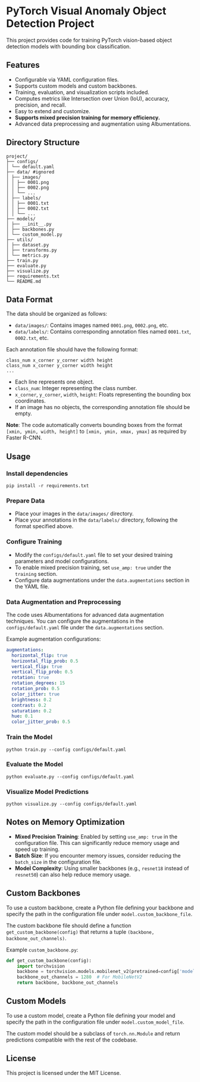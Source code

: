 # PyTorch Visual Anomaly Object Detection Project

This project provides code for training PyTorch vision-based object detection models with bounding box classification.

## Features

- Configurable via YAML configuration files.
- Supports custom models and custom backbones.
- Training, evaluation, and visualization scripts included.
- Computes metrics like Intersection over Union (IoU), accuracy, precision, and recall.
- Easy to extend and customize.
- **Supports mixed precision training for memory efficiency.**
- Advanced data preprocessing and augmentation using Albumentations.

## Directory Structure

```
project/ 
├── configs/ 
│ └── default.yaml 
├── data/ #ignored
│ ├── images/ 
│ │ ├── 0001.png 
│ │ ├── 0002.png 
│ │ └── ... 
│ ├── labels/ 
│ │ ├── 0001.txt 
│ │ ├── 0002.txt 
│ │ └── ... 
├── models/ 
│ ├── __init__.py 
│ ├── backbones.py 
│ └── custom_model.py 
├── utils/ 
│ ├── dataset.py 
│ ├── transforms.py 
│ └── metrics.py 
├── train.py 
├── evaluate.py 
├── visualize.py 
├── requirements.txt 
└── README.md
```

## Data Format

The data should be organized as follows:

- `data/images/`: Contains images named `0001.png`, `0002.png`, etc.
- `data/labels/`: Contains corresponding annotation files named `0001.txt`, `0002.txt`, etc.

Each annotation file should have the following format:

```
class_num x_corner y_corner width height 
class_num x_corner y_corner width height 
...
```

- Each line represents one object.
- `class_num`: Integer representing the class number.
- `x_corner`, `y_corner`, `width`, `height`: Floats representing the bounding box coordinates.
- If an image has no objects, the corresponding annotation file should be empty.

**Note**: The code automatically converts bounding boxes from the format `[xmin, ymin, width, height]` to `[xmin, ymin, xmax, ymax]` as required by Faster R-CNN.

## Usage

### Install dependencies

```pip install -r requirements.txt```

### Prepare Data

- Place your images in the `data/images/` directory.
- Place your annotations in the `data/labels/` directory, following the format specified above.

### Configure Training

- Modify the `configs/default.yaml` file to set your desired training parameters and model configurations.
- To enable mixed precision training, set `use_amp: true` under the `training` section.
- Configure data augmentations under the `data.augmentations` section in the YAML file.

### Data Augmentation and Preprocessing
The code uses Albumentations for advanced data augmentation techniques. You can configure the augmentations in the `configs/default.yaml` file under the `data.augmentations` section.

Example augmentation configurations:
```yaml
augmentations:
  horizontal_flip: true
  horizontal_flip_prob: 0.5
  vertical_flip: true
  vertical_flip_prob: 0.5
  rotation: true
  rotation_degrees: 15
  rotation_prob: 0.5
  color_jitter: true
  brightness: 0.2
  contrast: 0.2
  saturation: 0.2
  hue: 0.1
  color_jitter_prob: 0.5
```

### Train the Model

```python train.py --config configs/default.yaml```

### Evaluate the Model

```python evaluate.py --config configs/default.yaml```

### Visualize Model Predictions

```python visualize.py --config configs/default.yaml```

## Notes on Memory Optimization

- **Mixed Precision Training**: Enabled by setting `use_amp: true` in the configuration file. This can significantly reduce memory usage and speed up training.
- **Batch Size**: If you encounter memory issues, consider reducing the `batch_size` in the configuration file.
- **Model Complexity**: Using smaller backbones (e.g., `resnet18` instead of `resnet50`) can also help reduce memory usage.

## Custom Backbones

To use a custom backbone, create a Python file defining your backbone and specify the path in the configuration file under `model.custom_backbone_file`.

The custom backbone file should define a function `get_custom_backbone(config)` that returns a tuple `(backbone, backbone_out_channels)`.

Example `custom_backbone.py`:

```python
def get_custom_backbone(config):
    import torchvision
    backbone = torchvision.models.mobilenet_v2(pretrained=config['model']['pretrained']).features
    backbone_out_channels = 1280  # For MobileNetV2
    return backbone, backbone_out_channels
```

## Custom Models

To use a custom model, create a Python file defining your model and specify the path in the configuration file under `model.custom_model_file`.

The custom model should be a subclass of `torch.nn.Module` and return predictions compatible with the rest of the codebase.

## License

This project is licensed under the MIT License.